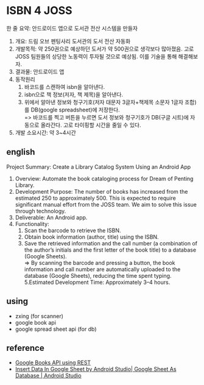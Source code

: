 # ISBN 4 JOSS
한 줄 요약: 안드로이드 앱으로 도서관 전산 시스템을 만들자

1. 개요: 드림 오브 펜팅사리 도서관의 도서 전산 자동화
2. 개발목적: 약 250권으로 예상하던 도서가 약 500권으로 생각보다 많아졌음. 고로 JOSS 팀원들의 상당한 노동력이 투자될 것으로 예상됨. 이를 기술을 통해 해결해보자.
3. 결과물: 안드로이드 앱
4. 동작원리
    1) 바코드를 스캔하여 isbn을 알아낸다.
    2) isbn으로 책 정보(저자, 책 제목)을 알아낸다.
    3) 위에서 알아낸 정보와 청구기호(저자 대문자 3글자+책제목 소문자 1글자 조합)를 DB(google spreadsheet)에 저장한다.  
    => 바코드를 찍고 버튼을 누르면 도서 정보와 청구기호가 DB(구글 시트)에 자동으로 올라간다. 고로 타이핑할 시간을 줄일 수 있다.
5. 개발 소요시간: 약 3~4시간

## english
Project Summary: Create a Library Catalog System Using an Android App

1. Overview: Automate the book cataloging process for Dream of Penting Library.
2. Development Purpose: The number of books has increased from the estimated 250 to approximately 500. This is expected to require significant manual effort from the JOSS team. We aim to solve this issue through technology.
3. Deliverable: An Android app.
4. Functionality:
    1) Scan the barcode to retrieve the ISBN.
    2) Obtain book information (author, title) using the ISBN.
    3) Save the retrieved information and the call number (a combination of the author’s initials and the first letter of the book title) to a database (Google Sheets).  
    => By scanning the barcode and pressing a button, the book information and call number are automatically uploaded to the database (Google Sheets), reducing the time spent typing.  
5.Estimated Development Time: Approximately 3–4 hours.

## using
- zxing (for scanner)
- google book api
- google spread sheet api (for db)

## reference
- [Google Books API using REST](https://developers.google.com/books/docs/v1/getting_started?hl=ko#REST)
- [Insert Data In Google Sheet by Android Studio| Google Sheet As Database | Android Studio](https://www.youtube.com/watch?v=-NG588pWT-o)
